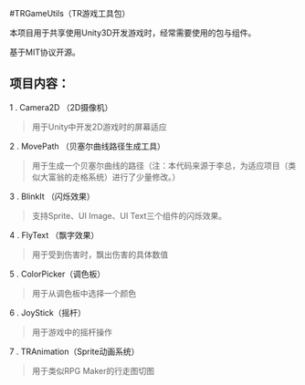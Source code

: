 #TRGameUtils（TR游戏工具包）

本项目用于共享使用Unity3D开发游戏时，经常需要使用的包与组件。

基于MIT协议开源。

## 项目内容：

1 . Camera2D （2D摄像机）

> 用于Unity中开发2D游戏时的屏幕适应

2 . MovePath （贝塞尔曲线路径生成工具）

> 用于生成一个贝塞尔曲线的路径（注：本代码来源于李总，为适应项目（类似大富翁的走格系统）进行了少量修改。）

3 . BlinkIt （闪烁效果）

> 支持Sprite、UI Image、UI Text三个组件的闪烁效果。

4 . FlyText （飘字效果）

> 用于受到伤害时，飘出伤害的具体数值

5 . ColorPicker（调色板）

> 用于从调色板中选择一个颜色

6 . JoyStick（摇杆）

> 用于游戏中的摇杆操作

7 . TRAnimation（Sprite动画系统）

> 用于类似RPG Maker的行走图切图